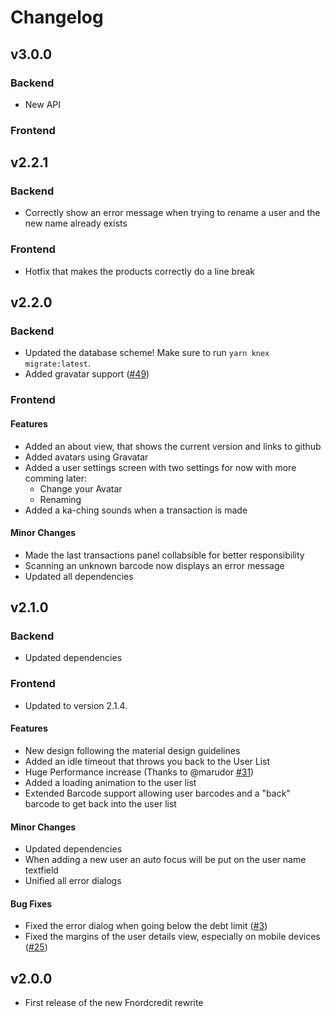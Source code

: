 # Changelog

## v3.0.0

### Backend

* New API

### Frontend

## v2.2.1

### Backend

* Correctly show an error message when trying to rename a user and the new name already exists

### Frontend

* Hotfix that makes the products correctly do a line break

## v2.2.0

### Backend

* Updated the database scheme! Make sure to run `yarn knex migrate:latest`.
* Added gravatar support ([#49](https://github.com/fnordcredit/fnordcredit/issues/49))

### Frontend

#### Features

* Added an about view, that shows the current version and links to github
* Added avatars using Gravatar
* Added a user settings screen with two settings for now with more comming later:
  * Change your Avatar
  * Renaming
* Added a ka-ching sounds when a transaction is made

#### Minor Changes

* Made the last transactions panel collabsible for better responsibility
* Scanning an unknown barcode now displays an error message
* Updated all dependencies

## v2.1.0

### Backend

* Updated dependencies

### Frontend

* Updated to version 2.1.4.

#### Features

* New design following the material design guidelines
* Added an idle timeout that throws you back to the User List
* Huge Performance increase (Thanks to @marudor [#31](https://github.com/fnordcredit/frontend/pull/31))
* Added a loading animation to the user list
* Extended Barcode support allowing user barcodes and a "back" barcode to get back into the user list

#### Minor Changes

* Updated dependencies
* When adding a new user an auto focus will be put on the user name textfield
* Unified all error dialogs

#### Bug Fixes

* Fixed the error dialog when going below the debt limit ([#3](https://github.com/fnordcredit/frontend/issues/3))
* Fixed the margins of the user details view, especially on mobile devices ([#25](https://github.com/fnordcredit/frontend/issues/25))

## v2.0.0

* First release of the new Fnordcredit rewrite

